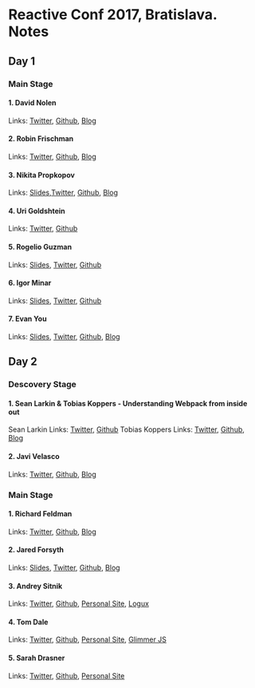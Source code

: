 # Reactive Conf 2017, Bratislava. Notes

## Day 1
### Main Stage

#### 1. David Nolen
Links: [Twitter](https://twitter.com/swannodette?lang=en), [Github](https://github.com/swannodette), [Blog](http://swannodette.github.io/)

#### 2. Robin Frischman
Links: [Twitter](https://twitter.com/rofrischmann?lang=en), [Github](https://github.com/rofrischmann), [Blog](https://medium.com/@rofrischmann)

#### 3. Nikita Propkopov
Links: [Slides](http://tonsky.me/2017-10-Reactive/slides/),[Twitter](https://twitter.com/rofrischmann?lang=en), [Github](https://github.com/tonsky), [Blog](http://tonsky.me/)

#### 4. Uri Goldshtein
Links: [Twitter](https://twitter.com/rofrischmann?lang=en), [Github](https://github.com/Urigo)

#### 5. Rogelio Guzman
Links: [Slides](https://github.com/rogeliog/jest-as-a-platform-talk/blob/master/Jest%20as%20a%20Platform.pdf), [Twitter](https://twitter.com/rogeliog?lang=en), [Github](https://github.com/rogeliog)

#### 6. Igor Minar
Links: [Slides](https://docs.google.com/presentation/d/e/2PACX-1vQIJK_Fv323qG-vj05TG9MvMLQTYSK9Qj9mZXCH1w6uooN8aM7IsDgK8XfVAFwVqXdLU-OiFxwS0m9c/pub?start=false&loop=false&delayms=3000&slide=id.p), [Twitter](https://twitter.com/IgorMinar), [Github](https://github.com/IgorMinar/stock-shaker)

#### 7. Evan You
Links: [Slides](https://docs.google.com/presentation/d/1AjT8HeXFeAO61voCsyAEM7UnjjjeY8rHumyVlxs7YbY/edit), [Twitter](https://twitter.com/youyuxi?lang=en), [Github](https://github.com/yyx990803), [Blog](http://blog.evanyou.me/)


## Day 2
### Descovery Stage

#### 1. Sean Larkin & Tobias Koppers - Understanding Webpack from inside out
Sean Larkin Links: [Twitter](https://twitter.com/TheLarkInn), [Github](https://github.com/TheLarkInn)
Tobias Koppers Links: [Twitter](https://twitter.com/wsokra), [Github](https://github.com/sokra), [Blog](https://medium.com/@sokra)

#### 2. Javi Velasco
Links: [Twitter](https://twitter.com/javivelasco), [Github](https://github.com/javivelasco), [Blog](https://dev.to/rtfeldman/)

### Main Stage

#### 1. Richard Feldman
Links: [Twitter](https://twitter.com/rtfeldman), [Github](https://github.com/rtfeldman), [Blog](https://dev.to/rtfeldman/)

#### 2. Jared Forsyth
Links: [Slides](https://github.com/jaredly/reactiveconf-reasonml), [Twitter](https://twitter.com/jaredforsyth), [Github](https://github.com/jaredly), [Blog](https://jaredforsyth.com/)

#### 3. Andrey Sitnik
Links: [Twitter](https://twitter.com/andreysitnik), [Github](https://github.com/ai), [Personal Site](http://sitnik.ru/en), [Logux](https://github.com/logux)

#### 4. Tom Dale
Links: [Twitter](https://twitter.com/tomdale?lang=en), [Github](https://github.com/tomdale), [Personal Site](https://tomdale.net/), [Glimmer JS](https://glimmerjs.com/)

#### 5. Sarah Drasner
Links: [Twitter](https://twitter.com/sarah_edo), [Github](https://github.com/sdras), [Personal Site](https://sarahdrasnerdesign.com/)
